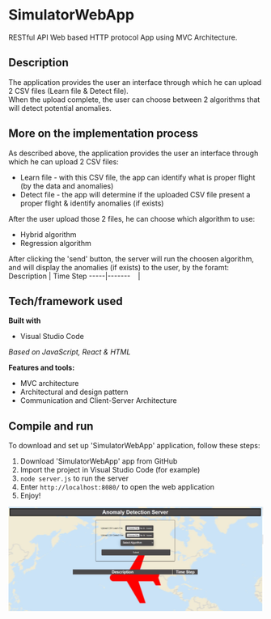 # SimulatorWebApp

RESTful API Web based HTTP protocol App using MVC Architecture.

## Description

The application provides the user an interface through which he can upload 2 CSV files (Learn file & Detect file). <br/>
When the upload complete, the user can choose between 2 algorithms that will detect potential anomalies. <br/>

## More on the implementation process

As described above, the application provides the user an interface through which he can upload 2 CSV files:
* Learn file - with this CSV file, the app can identify what is proper flight (by the data and anomalies) 
* Detect file - the app will determine if the uploaded CSV file present a proper flight & identify anomalies (if exists)

After the user upload those 2 files, he can choose which algorithm to use:
* Hybrid algorithm
* Regression algorithm 

After clicking the 'send' button, the server will run the choosen algorithm, and will display the anomalies (if exists) to the user, by the foramt: <br/>
Description | Time Step 
-----|-------
` ` | ` `


## Tech/framework used

**Built with**
* Visual Studio Code

*Based on JavaScript, React & HTML*

**Features and tools:**
* MVC architecture
* Architectural and design pattern
* Communication and Client-Server Architecture


## Compile and run
To download and set up 'SimulatorWebApp' application, follow these steps:
1. Download 'SimulatorWebApp' app from GitHub
2. Import the project in Visual Studio Code (for example) 
4. `node server.js` to run the server
5. Enter `http://localhost:8080/` to open the web application
6. Enjoy!

<p align="center">
  <img src="Main.jpeg" width = "600" /> 
</p>
 
